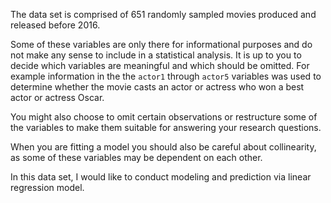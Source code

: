The data set is comprised of 651 randomly sampled movies produced and released before 2016.

Some of these variables are only there for informational purposes and do not make any sense to include in a statistical analysis. It is up to you to decide which variables are meaningful and which should be omitted. For example information in the the `actor1` through `actor5` variables was used to determine whether the movie casts an actor or actress who won a best actor or actress Oscar.

You might also choose to omit certain observations or restructure some of the variables to make them suitable for answering your research questions.

When you are fitting a model you should also be careful about collinearity, as some of these variables may be dependent on each other.

In this data set, I would like to conduct modeling and prediction via linear regression model.
